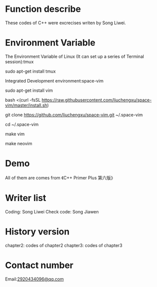 Function describe
====

These codes of C++ were excrecises writen by Song Liwei.

Environment Variable
====

The Environment Variable of Linux (It can set up a series of Terminal session):tmux

sudo apt-get install tmux


Integrated Development environment:space-vim

sudo apt-get install vim

bash <(curl -fsSL https://raw.githubusercontent.com/liuchengxu/space-vim/master/install.sh)

git clone https://github.com/liuchengxu/space-vim.git ~/.space-vim

cd ~/.space-vim

make vim     

make neovim

Demo
====

All of them are comes from 《C++ Primer Plus 第六版》

Writer list
====

Coding: Song Liwei
Check code: Song Jiawen

History version
====

chapter2: codes of chapter2
chapter3: codes of chapter3


Contact number
====

Email:2920434096@qq.com





